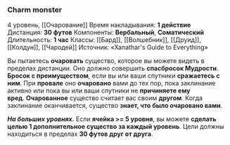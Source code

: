 ### Charm monster
4 уровень, [[Очарование]]
Время накладывания: **1 действие**
Дистанция: **30 футов**
Компоненты: **Вербальный**, **Соматический**
Длительность: **1 час**
Классы: [[Бард]], [[Волшебник]], [[Друид]], [[Колдун]], [[Чародей]]
Источник: «Xanathar's Guide to Everything»

Вы пытаетесь **очаровать** существо, которое вы можете видеть в пределах дистанции. Оно должно совершить **спасбросок Мудрости**. **Бросок с преимуществом**, если вы или ваши спутники **сражаетесь с ним**. При **провале** оно **очаровано** вами до тех пор, пока заклинание активно или пока вы или ваши спутники не **причиняете ему вред**. **Очарованное** существо считает вас своим **другом**. Когда заклинание оканчивается, существо **знает, что было очаровано вами**.

**_На больших уровнях._** Если **ячейка >= 5 уровня**, вы можете **сделать целью 1 дополнительное существо за каждый уровень**. Цели должны находиться в пределах **30 футов друг от друга**.